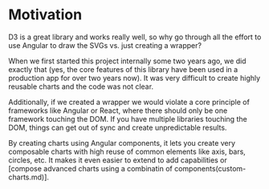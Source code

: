 # Motivation

D3 is a great library and works really well, so why go through all the effort
to use Angular to draw the SVGs vs. just creating a wrapper?

When we first started this project internally some two years ago, we did exactly
that (yes, the core features of this library have been used in a production app for over two
years now). It was very difficult to create highly reusable charts and the code
was not clear.

Additionally, if we created a wrapper we would violate a core principle of frameworks
like Angular or React, where there should only be one framework touching the DOM.
If you have multiple libraries touching the DOM, things can get out of sync and create
unpredictable results.

By creating charts using Angular components, it lets you create very composable
charts with high reuse of common elements like axis, bars, circles, etc. It makes it even easier to extend to add capabilities or [compose advanced charts using a combinatin of components(custom-charts.md)].